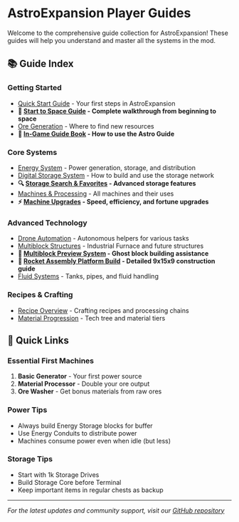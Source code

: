 # AstroExpansion Player Guides

Welcome to the comprehensive guide collection for AstroExpansion! These guides will help you understand and master all the systems in the mod.

## 📚 Guide Index

### Getting Started
- [Quick Start Guide](guides/QUICK_START.md) - Your first steps in AstroExpansion
- **🚀 [Start to Space Guide](guides/START_TO_SPACE_GUIDE.md) - Complete walkthrough from beginning to space**
- [Ore Generation](guides/ORE_GENERATION.md) - Where to find new resources
- **📖 [In-Game Guide Book](guides/GUIDE_BOOK.md) - How to use the Astro Guide**

### Core Systems
- [Energy System](guides/ENERGY_SYSTEM.md) - Power generation, storage, and distribution
- [Digital Storage System](guides/STORAGE_SYSTEM.md) - How to build and use the storage network
- **🔍 [Storage Search & Favorites](guides/STORAGE_SEARCH_GUIDE.md) - Advanced storage features**
- [Machines & Processing](guides/MACHINES.md) - All machines and their uses
- **⚡ [Machine Upgrades](guides/MACHINE_UPGRADES_GUIDE.md) - Speed, efficiency, and fortune upgrades**

### Advanced Technology
- [Drone Automation](guides/DRONES.md) - Autonomous helpers for various tasks
- [Multiblock Structures](guides/MULTIBLOCKS.md) - Industrial Furnace and future structures
- **👻 [Multiblock Preview System](guides/MULTIBLOCK_PREVIEW_GUIDE.md) - Ghost block building assistance**
- **🚀 [Rocket Assembly Platform Build](guides/ROCKET_ASSEMBLY_BUILD_GUIDE.md) - Detailed 9x15x9 construction guide**
- [Fluid Systems](guides/FLUIDS.md) - Tanks, pipes, and fluid handling

### Recipes & Crafting
- [Recipe Overview](guides/RECIPES.md) - Crafting recipes and processing chains
- [Material Progression](guides/PROGRESSION.md) - Tech tree and material tiers

## 🚀 Quick Links

### Essential First Machines
1. **Basic Generator** - Your first power source
2. **Material Processor** - Double your ore output
3. **Ore Washer** - Get bonus materials from raw ores

### Power Tips
- Always build Energy Storage blocks for buffer
- Use Energy Conduits to distribute power
- Machines consume power even when idle (but less)

### Storage Tips
- Start with 1k Storage Drives
- Build Storage Core before Terminal
- Keep important items in regular chests as backup

---

*For the latest updates and community support, visit our [GitHub repository](https://github.com/AstroLabs-AI/AstroExpansion)*